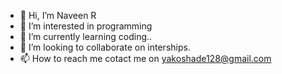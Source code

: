 - 👋 Hi, I’m Naveen R
- 👀 I’m interested in programming
- 🌱 I’m currently learning coding..
- 💞️ I’m looking to collaborate on interships.
- 📫 How to reach me cotact me on yakoshade128@gmail.com

<!---
git-naveennani/git-naveennani is a ✨ special ✨ repository because its `README.md` (this file) appears on your GitHub profile.
You can click the Preview link to take a look at your changes.
--->

